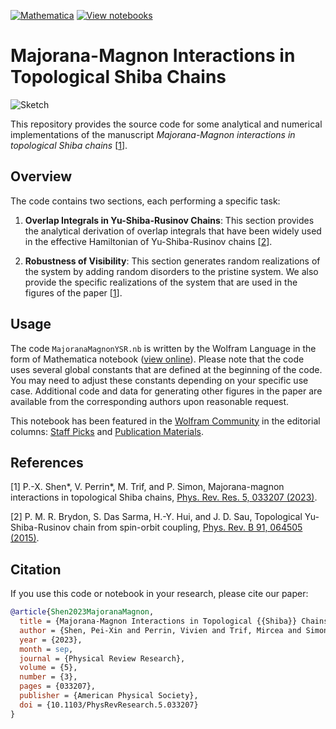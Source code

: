 [![Mathematica](https://img.shields.io/badge/Wolfram-Mathematica-DD1100?logo=wolfram-mathematica&logoColor=DD1100)](https://www.wolfram.com/mathematica/)
[![View notebooks](https://wolfr.am/HAAhzkRq)](https://wolfr.am/1ek3Mq22e)

# Majorana-Magnon Interactions in Topological Shiba Chains

![Sketch](MajoranaMagnonYSR.gif)

This repository provides the source code for some analytical and numerical implementations of the manuscript *Majorana-Magnon interactions in topological Shiba chains* [[1](#refer-anchor-1)].

## Overview

The code contains two sections, each performing a specific task:

1. **Overlap Integrals in Yu-Shiba-Rusinov Chains**: This section provides the analytical derivation of overlap integrals that have been widely used in the effective Hamiltonian of Yu-Shiba-Rusinov chains [[2](#refer-anchor-2)].
   
2. **Robustness of Visibility**: This section generates random realizations of the system by adding random disorders to the pristine system. We also provide the specific realizations of the system that are used in the figures of the paper [[1](#refer-anchor-1)].

## Usage

The code `MajoranaMagnonYSR.nb` is written by the Wolfram Language in the form of Mathematica notebook ([view online](https://wolfr.am/1ek3Mq22e)). Please note that the code uses several global constants that are defined at the beginning of the code. You may need to adjust these constants depending on your specific use case. Additional code and data for generating other figures in the paper are available from the corresponding authors upon reasonable request.

This notebook has been featured in the [Wolfram Community](https://community.wolfram.com/groups/-/m/t/3192232) in the editorial columns: [Staff Picks](http://wolfr.am/StaffPicks) and [Publication Materials](http://wolfr.am/PubMat).

## References

<div id="refer-anchor-1"></div> 

[1] P.-X. Shen*, V. Perrin*, M. Trif, and P. Simon, Majorana-magnon interactions in topological Shiba chains, [Phys. Rev. Res. 5, 033207 (2023)](https://journals.aps.org/prresearch/abstract/10.1103/PhysRevResearch.5.033207).

<div id="refer-anchor-2"></div>

[2] P. M. R. Brydon, S. Das Sarma, H.-Y. Hui, and J. D. Sau, Topological Yu-Shiba-Rusinov chain from spin-orbit coupling, [Phys. Rev. B 91, 064505 (2015)](https://journals.aps.org/prb/abstract/10.1103/PhysRevB.91.064505).

## Citation

If you use this code or notebook in your research, please cite our paper:

```bibtex
@article{Shen2023MajoranaMagnon,
  title = {Majorana-Magnon Interactions in Topological {{Shiba}} Chains},
  author = {Shen, Pei-Xin and Perrin, Vivien and Trif, Mircea and Simon, Pascal},
  year = {2023},
  month = sep,
  journal = {Physical Review Research},
  volume = {5},
  number = {3},
  pages = {033207},
  publisher = {American Physical Society},
  doi = {10.1103/PhysRevResearch.5.033207}
}
```